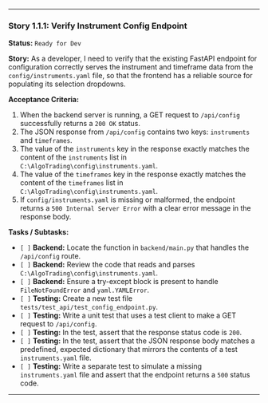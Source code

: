 ---

### **Story 1.1.1: Verify Instrument Config Endpoint**

**Status:** `Ready for Dev`

**Story:**
As a developer, I need to verify that the existing FastAPI endpoint for configuration correctly serves the instrument and timeframe data from the `config/instruments.yaml` file, so that the frontend has a reliable source for populating its selection dropdowns.

**Acceptance Criteria:**
1.  When the backend server is running, a GET request to `/api/config` successfully returns a `200 OK` status.
2.  The JSON response from `/api/config` contains two keys: `instruments` and `timeframes`.
3.  The value of the `instruments` key in the response exactly matches the content of the `instruments` list in `C:\AlgoTrading\config\instruments.yaml`.
4.  The value of the `timeframes` key in the response exactly matches the content of the `timeframes` list in `C:\AlgoTrading\config\instruments.yaml`.
5.  If `config/instruments.yaml` is missing or malformed, the endpoint returns a `500 Internal Server Error` with a clear error message in the response body.

**Tasks / Subtasks:**
-   `[ ]` **Backend:** Locate the function in `backend/main.py` that handles the `/api/config` route.
-   `[ ]` **Backend:** Review the code that reads and parses `C:\AlgoTrading\config\instruments.yaml`.
-   `[ ]` **Backend:** Ensure a try-except block is present to handle `FileNotFoundError` and `yaml.YAMLError`.
-   `[ ]` **Testing:** Create a new test file `tests/test_api/test_config_endpoint.py`.
-   `[ ]` **Testing:** Write a unit test that uses a test client to make a GET request to `/api/config`.
-   `[ ]` **Testing:** In the test, assert that the response status code is `200`.
-   `[ ]` **Testing:** In the test, assert that the JSON response body matches a predefined, expected dictionary that mirrors the contents of a test `instruments.yaml` file.
-   `[ ]` **Testing:** Write a separate test to simulate a missing `instruments.yaml` file and assert that the endpoint returns a `500` status code.

---